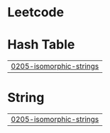 # Leetcode


# Hash Table
|  |
| ------- |
| [0205-isomorphic-strings](https://github.com/ravikiran152005/Leetcode/tree/master/0205-isomorphic-strings) |
# String
|  |
| ------- |
| [0205-isomorphic-strings](https://github.com/ravikiran152005/Leetcode/tree/master/0205-isomorphic-strings) |